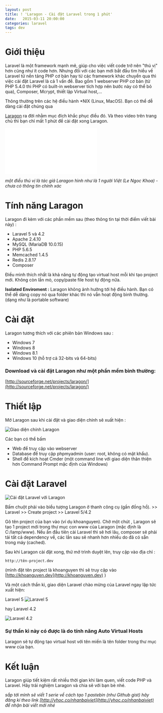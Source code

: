 ```yaml
---
layout: post
title: ! 'Laragon - Cài đặt Laravel trong 1 phút'
date:   2015-03-11 20:00:00
categories: laravel
tags: dev
---
```


# Giới thiệu
Laravel là một framework mạnh mẽ, giúp cho việc viết code trở nên "thú vị" hơn cũng như ít code hơn. Nhưng đối với các bạn mới bắt đầu tìm hiểu về Laravel từ nền tảng PHP cơ bản hay từ các framework khác chuyển qua thì việc cài đặt Laravel là cả 1 vấn đề. Bao gồm 1 webserver PHP cơ bản (từ PHP 5.4.0 thì PHP có built-in webserver tích hợp nên bước này có thể bỏ qua), Composer, Mcrypt, thiết lập Virtual host,...

Thông thường trên các hệ điều hành *NIX (Linux, MacOS). Bạn có thể dễ dàng cài đặt chúng qua 

[Laragon](http://laragon.org) ra đời nhằm mục đích khắc phục điều đó. Và theo video trên trang chủ thì bạn chỉ mất 1 phút để cài đặt xong Laragon.

<div class='embed-container'><iframe src='//www.youtube.com/embed/XuYkGdrXmKg' frameborder='0' allowfullscreen></iframe></div>

*một điều thú vị là tác giả Laragon hình như là 1 người Việt (Le Ngoc Khoa) - chưa có thông tin chính xác*

# Tính năng Laragon
Laragon đi kèm với các phần mềm sau (theo thông tin tại thời điểm viết bài này) :

- Laravel 5 và 4.2
- Apache 2.4.10
- MySQL (MariaDB 10.0.15)
- PHP 5.6.5
- Memcached 1.4.5
- Redis 2.8.17
- Composer

Điều mình thích nhất là khả năng tự động tạo virtual host mỗi khi tạo project mới. Không còn lần mò, copy/paste file host tự động nữa.

**Isolated Enviroment :** Laragon không ảnh hưởng tới hệ điều hành. Bạn có thể dễ dàng copy nó qua folder khác thì nó vẫn hoạt động bình thường. (dạng như là portable software)

# Cài đặt
Laragon tương thích với các phiên bản Windows sau : 
- Windows 7
- Windows 8
- Windows 8.1
- Windows 10
(hỗ trợ cả 32-bits và 64-bits)

### Download và cài đặt Laragon như một phần mềm bình thường:

[http://sourceforge.net/projects/laragon/](http://sourceforge.net/projects/laragon/)

# Thiết lập

Mở Laragon sau khi cài đặt và giao diện chính sẽ xuất hiện : 

![Giao diện chính Laragon](http://laragon.org/themes/multi/assets/images/screenshot/laragon-main-interface.png)

Các bạn có thể bấm 

- Web để truy cập vào webserver
- Database để truy cập phpmyadmin (user: root, không có mật khẩu). 
- Shell để kích hoạt Cmder (một command line với giao diện thân thiện hơn Command Prompt mặc định của Windows)

# Cài đặt Laravel

![Cài đặt Laravel với Laragon](http://laragon.org/themes/multi/assets/images/screenshot/laragon-laravel-windows.png)

Bấm chuột phải vào biểu tượng Laragon ở thanh công cụ (gần đồng hồ). >> Laravel >> Create project >> Laravel 5/4.2

Gõ tên project của bạn vào (ví dụ khoanguyen). Chờ một chút , Laragon sẽ tạo 1 project mới trong thư mục con www của Laragon (mặc định là C:/lamp/www). Nếu ần đầu tiên cài Laravel thì sẽ hơi lâu, composer sẽ phải tải tất cả dependency về, các lần sau sẽ nhanh hơn nhiều do đã có sẵn trong máy (cached).

Sau khi Laragon cài đặt xong, thử mở trình duyệt lên, truy cập vào địa chỉ :

```
http://tên-project.dev
```

(mình đặt tên project là khoanguyen thì sẽ truy cập vào [http://khoanguyen.dev](http://khoanguyen.dev) )

Và một cách thần kì, giao diện Laravel chào mừng của Laravel ngay lập tức xuất hiện:

Laravel 5
![Laravel 5](https://wiki.bitnami.com/@api/deki/files/1143/=laravel5-welcome.png "Laravel 5")

 hay Laravel 4.2
 
![Laravel 4.2](http://khoanguyen.me/content/images/2015/01/laravel-welcome.png "Laravel 5")

### Sự thần kì này có được là do tính năng Auto Virtual Hosts

Laragon sẽ tự động tạo virtual host với tên miền là tên folder trong thư mục www của bạn.

# Kết luận
Laragon giúp tiết kiệm rất nhiều thời gian khi làm quen, viết code PHP và Laravel. Hãy trải nghiệm Laragon và chia sẽ với bạn bè nhé.


*sắp tới mình sẽ viết 1 serie về cách tạo 1 pastebin (như Github gist) hãy đăng kí theo link [http://yhoc.co/nhanbaiviet](http://yhoc.co/nhanbaiviet) để nhận bài viết mới nhé*
